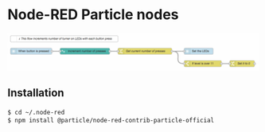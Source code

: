 # Node-RED Particle nodes

![](images/red-subscribe-publish.gif)

## Installation

```bash
$ cd ~/.node-red
$ npm install @particle/node-red-contrib-particle-official
```

